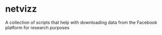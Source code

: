 # netvizz
A collection of scripts that help with downloading data from the Facebook platform for research purposes
